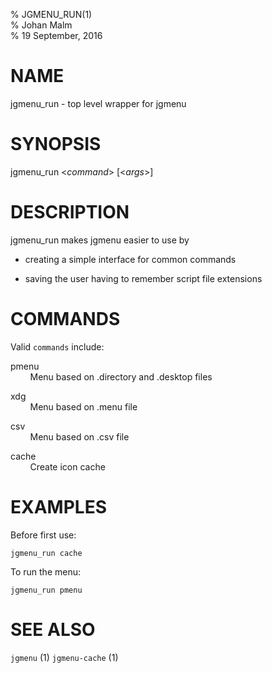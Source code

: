 % JGMENU_RUN(1)  
% Johan Malm  
% 19 September, 2016

# NAME

jgmenu_run - top level wrapper for jgmenu

# SYNOPSIS

jgmenu_run <*command*> \[<*args*>]

# DESCRIPTION

jgmenu_run makes jgmenu easier to use by  

  - creating a simple interface for common commands

  - saving the user having to remember script file extensions

# COMMANDS

Valid `commands` include:

pmenu  
        Menu based on .directory and .desktop files

xdg  
        Menu based on .menu file

csv  
        Menu based on .csv file

cache  
        Create icon cache

# EXAMPLES

Before first use:

    jgmenu_run cache

To run the menu:

    jgmenu_run pmenu

# SEE ALSO

`jgmenu` (1)
`jgmenu-cache` (1)
